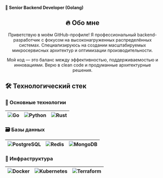 **🚀 Senior Backend Developer (Golang)**

<div align="center">

## 🔥 Обо мне

Приветствую в моём GitHub-профиле! Я профессиональный backend-разработчик с фокусом на высоконагруженных распределённых системах. Специализируюсь на создании масштабируемых микросервисных архитектур и оптимизации производительности.

Мой код — это баланс между эффективностью, поддерживаемостью и инновациями. Верю в clean code и продуманные архитектурные решения.

</div>

## 🛠 Технологический стек

### 🔹 Основные технологии
| ![Go](https://img.shields.io/badge/-Go-00ADD8?style=for-the-badge&logo=go&logoColor=white) | ![Python](https://img.shields.io/badge/-Python-3776AB?style=for-the-badge&logo=python&logoColor=white) | ![Rust](https://img.shields.io/badge/-Rust-000000?style=for-the-badge&logo=rust&logoColor=white) |
|---|---|---|

### 🗃️ Базы данных
| ![PostgreSQL](https://img.shields.io/badge/-PostgreSQL-4169E1?style=for-the-badge&logo=postgresql&logoColor=white) | ![Redis](https://img.shields.io/badge/-Redis-DC382D?style=for-the-badge&logo=redis&logoColor=white) | ![MongoDB](https://img.shields.io/badge/-MongoDB-47A248?style=for-the-badge&logo=mongodb&logoColor=white) |
|---|---|---|

### 🚀 Инфраструктура
| ![Docker](https://img.shields.io/badge/-Docker-2496ED?style=for-the-badge&logo=docker&logoColor=white) | ![Kubernetes](https://img.shields.io/badge/-Kubernetes-326CE5?style=for-the-badge&logo=kubernetes&logoColor=white) | ![Terraform](https://img.shields.io/badge/-Terraform-623CE4?style=for-the-badge&logo=terraform&logoColor=white) |
|---|---|---|

<div align="center">
